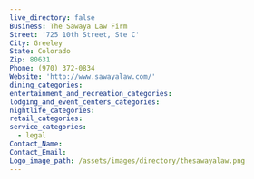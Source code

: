 ```yaml
---
live_directory: false
Business: The Sawaya Law Firm
Street: '725 10th Street, Ste C'
City: Greeley
State: Colorado
Zip: 80631
Phone: (970) 372-0834
Website: 'http://www.sawayalaw.com/'
dining_categories:
entertainment_and_recreation_categories:
lodging_and_event_centers_categories:
nightlife_categories:
retail_categories:
service_categories:
  - legal
Contact_Name:
Contact_Email:
Logo_image_path: /assets/images/directory/thesawayalaw.png
---
```




